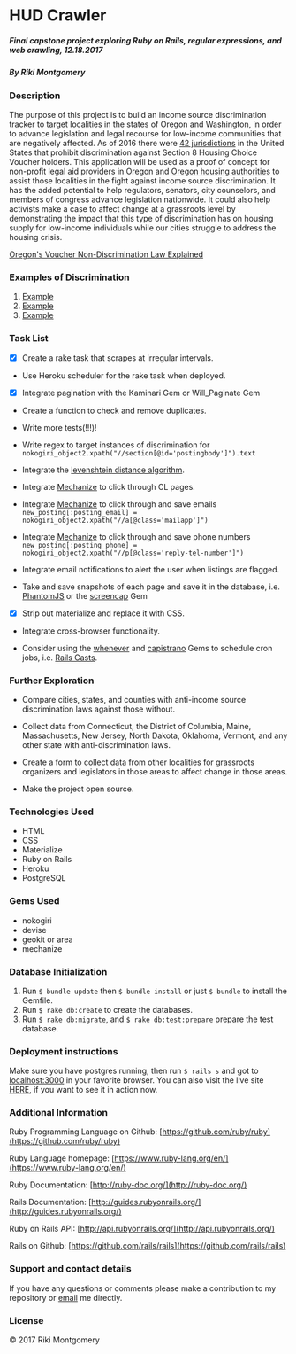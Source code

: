 
# HUD Crawler

##### Final capstone project exploring Ruby on Rails, regular expressions, and web crawling, 12.18.2017

##### By Riki Montgomery

### Description

The purpose of this project is to build an income source discrimination tracker to target localities in the states of Oregon and Washington, in order to advance legislation and legal recourse for low-income communities that are negatively affected. As of 2016 there were [42 jurisdictions](https://affordablehousingonline.com/source-of-income-antidiscrimination-laws) in the United States that prohibit discrimination against Section 8 Housing Choice Voucher holders. This application will be used as a proof of concept for non-profit legal aid providers in Oregon and [Oregon housing authorities](https://www.orhousingauthorities.org/) to assist those localities in the fight against income source discrimination. It has the added potential to help regulators, senators, city counselors, and members of congress advance legislation nationwide. It could also help activists make a case to affect change at a grassroots level by demonstrating the impact that this type of discrimination has on housing supply for low-income individuals while our cities struggle to address the housing crisis.

[​​Oregon's Voucher Non-Discrimination Law Explained](https://www.youtube.com/watch?time_continue=24&v=tGk9HhSTrbQ)

### Examples of Discrimination

1. [Example](https://portland.craigslist.org/mlt/apa/d/fair-acres-apartments-2bd/6569475578.html)
2. [Example](https://portland.craigslist.org/mlt/apa/d/darling-2-bedrooms-with/6559561071.html)
3. [Example](https://corvallis.craigslist.org/apa/d/3-bed-1-bath-country-mother/6559692412.html)

### Task List

- [x] Create a rake task that scrapes at irregular intervals.

- Use Heroku scheduler for the rake task when deployed.

- [x] Integrate pagination with the Kaminari Gem or Will_Paginate Gem

- Create a function to check and remove duplicates.

- Write more tests(!!!)!

- Write regex to target instances of discrimination for `nokogiri_object2.xpath("//section[@id='postingbody']").text`

- Integrate the [levenshtein distance algorithm](https://stackoverflow.com/questions/16323571/measure-the-distance-between-two-strings-with-ruby?utm_medium=organic&utm_source=google_rich_qa&utm_campaign=google_rich_qa).

- Integrate [Mechanize](http://docs.seattlerb.org/mechanize/GUIDE_rdoc.html) to click through CL pages.

- Integrate [Mechanize](http://docs.seattlerb.org/mechanize/GUIDE_rdoc.html) to click through and save emails `new_posting[:posting_email] = nokogiri_object2.xpath("//a[@class='mailapp']")`

- Integrate [Mechanize](http://docs.seattlerb.org/mechanize/GUIDE_rdoc.html) to click through and save phone numbers `new_posting[:posting_phone] = nokogiri_object2.xpath("//p[@class='reply-tel-number']")`

- Integrate email notifications to alert the user when listings are flagged.

- Take and save snapshots of each page and save it in the database, i.e. [PhantomJS](https://rubyinrails.com/2015/02/14/ruby-screenshot-website-capture-screencap-phantomjs/) or the [screencap](https://redpanthers.co/screenshots-using-ruby/) Gem

- [x] Strip out materialize and replace it with CSS. 

- Integrate cross-browser functionality.

- Consider using the [whenever](https://github.com/javan/whenever) and [capistrano](https://github.com/capistrano/capistrano) Gems to schedule cron jobs, i.e. [Rails Casts](http://railscasts.com/episodes/164-cron-in-ruby?autoplay=true). 

### Further Exploration

- Compare cities, states, and counties with anti-income source discrimination laws against those without.

- Collect data from Connecticut, the District of Columbia, Maine, Massachusetts, New Jersey, North Dakota, Oklahoma, Vermont, and any other state with anti-discrimination laws.

- Create a form to collect data from other localities for grassroots organizers and legislators in those areas to affect change in those areas.

- Make the project open source.

### Technologies Used

* HTML
* CSS
* Materialize
* Ruby on Rails
* Heroku
* PostgreSQL

### Gems Used

* nokogiri
* devise
* geokit or area
* mechanize



### Database Initialization

1. Run `$ bundle update` then `$ bundle install` or just `$ bundle` to install the Gemfile.
2. Run `$ rake db:create` to create the databases.
3. Run `$ rake db:migrate`, and `$ rake db:test:prepare` prepare the test database.

### Deployment instructions

Make sure you have postgres running, then run `$ rails s` and got to [localhost:3000](localhost:3000) in your favorite browser. You can also visit the live site [HERE](https://hudcrawler.herokuapp.com/), if you want to see it in action now. 

### Additional Information

Ruby Programming Language on Github: [https://github.com/ruby/ruby](https://github.com/ruby/ruby)

Ruby Language homepage: [https://www.ruby-lang.org/en/](https://www.ruby-lang.org/en/)

Ruby Documentation: [http://ruby-doc.org/](http://ruby-doc.org/)

Rails Documentation: [http://guides.rubyonrails.org/](http://guides.rubyonrails.org/)

Ruby on Rails API: [http://api.rubyonrails.org/](http://api.rubyonrails.org/)

Rails on Github: [https://github.com/rails/rails](https://github.com/rails/rails)

### Support and contact details

If you have any questions or comments please make a contribution to my repository or [email](mostriki820@gmail.com) me directly.

### License
© 2017 Riki Montgomery

